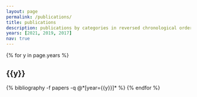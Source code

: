 ```yaml
---
layout: page
permalink: /publications/
title: publications
description: publications by categories in reversed chronological order. generated by jekyll-scholar.
years: [2021, 2019, 2017]
nav: true
---
```


<div class="publications">

{% for y in page.years %}
  <h2 class="year">{{y}}</h2>
  {% bibliography -f papers -q @*[year={{y}}]* %}
{% endfor %}

</div>

